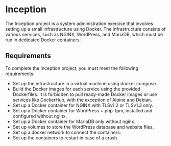 # Inception

The Inception project is a system administration exercise that involves setting up a small infrastructure using Docker. The infrastructure consists of various services, such as NGINX, WordPress, and MariaDB, which must be run in dedicated Docker containers.

## Requirements

To complete the Inception project, you must meet the following requirements:

- Set up the infrastructure in a virtual machine using docker compose.
- Build the Docker images for each service using the provided Dockerfiles. It is forbidden to pull ready-made Docker images or use services like DockerHub, with the exception of Alpine and Debian.
- Set up a Docker container for NGINX with TLSv1.2 or TLSv1.3 only.
- Set up a Docker container for WordPress + php-fpm, installed and configured without nginx.
- Set up a Docker container for MariaDB only without nginx.
- Set up volumes to store the WordPress database and website files.
- Set up a docker network to connect the containers.
- Set up the containers to restart in case of a crash.
